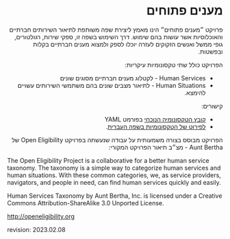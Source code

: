 <div dir="rtl">

מענים פתוחים
============

פרויקט ״מענים פתוחים״ הינו מאמץ ליצירת שפה משותפת לתיאור השירותים חברתיים והאוכלוסיות אשר עושות בהם שימוש. דרך השימוש בשפה זו, ספקי שירות, רגולטורים, גופי ממשל ואנשים הזקוקים לעזרה יוכלו לספק ולמצוא מענים חברתיים בקלות ובפשטות.

הפרויקט כולל שתי טקסונומיות עיקריות:
- Human Services - לקטלוג מענים חברתיים מסוגים שונים
- Human Situations - לתיאור מצבים שונים בהם משתמשי השירותים עשויים להימצא.

קישורים:
- [קובץ הטקסונומיה הנוכחי](taxonomy.yaml) בפורמט YAML
- [לפירוט של הטקסונומיות בשפה העברית](TAXONOMIES.md).

הפרויקט מבוסס בצורה משמעותית על עבודה שנעשתה בפרויקט Open Eligibility של Aunt Bertha - מצ״ב תיאור הפרויקט המקורי:
</div>

The Open Eligibility Project is a collaborative for a better human service taxonomy. The taxonomy is a simple way to categorize human services and human situations. With these common categories, we, as service providers, navigators, and people in need, can find human services quickly and easily.

Human Services Taxonomy by Aunt Bertha, Inc. is licensed under a Creative Commons Attribution-ShareAlike 3.0 Unported License.

http://openeligibility.org



revision: 2023.02.08

